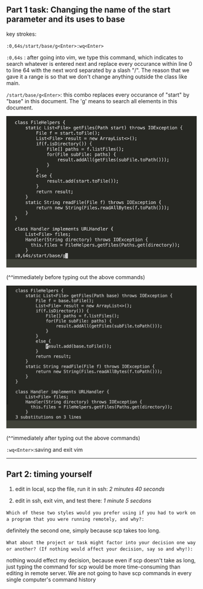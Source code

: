 ## Part 1 task: Changing the name of the start parameter and its uses to base
key strokes:

`:0,64s/start/base/g<Enter>:wq<Enter>`

`:0,64s` : after going into vim, we type this command, which indicates to search whatever is entered next and replace every occurance within line 0 to line 64 with the next word separated by a slash "/". The reason that we gave it a range is so that we don't change anything outside the class like main.

`/start/base/g<Enter>`: this combo replaces every occurance of "start" by "base" in this document. The 'g' means to search all elements in this document.

![image](1.png)

(^^immediately before typing out the above commands)

![image](2.png)

(^^immediately after typing out the above commands)

`:wq<Enter>`:saving and exit vim
___

## Part 2: timing yourself

1. edit in local, scp the file, run it in ssh: 
_2 minutes 40 seconds_



2. edit in ssh, exit vim, and test there:
_1 minute 5 secdons_

`Which of these two styles would you prefer using if you had to work on a program that you were running remotely, and why?:`


definitely the second one, simply because scp takes too long.

`What about the project or task might factor into your decision one way or another? (If nothing would affect your decision, say so and why!):`

nothing would effect my decision, because even if scp doesn't take as long, just typing the command for scp would be more time-consuming than editing in remote server. We are not going to have scp commands in every single computer's command history
